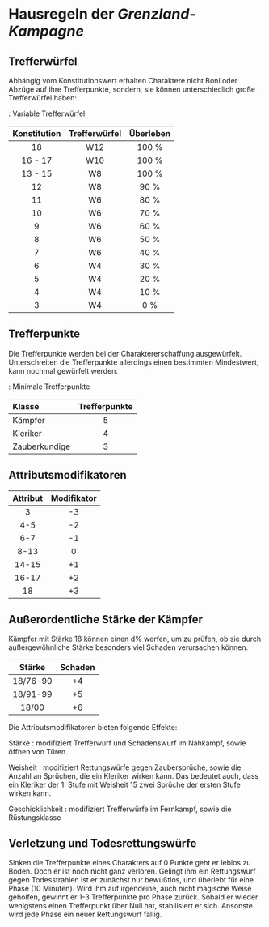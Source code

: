 
# Hausregeln der *Grenzland-Kampagne*

## Trefferwürfel

Abhängig vom Konstitutionswert erhalten Charaktere nicht Boni oder
Abzüge auf ihre Trefferpunkte, sondern, sie können unterschiedlich 
große Trefferwürfel haben:

: Variable Trefferwürfel

| Konstitution | Trefferwürfel | Überleben        |
|:------------:|:-------------:|:----------------:|
|  18          |   W12         |  100 %           |
|  16 - 17     |   W10         |  100 %           |
|  13 - 15     |   W8          |  100 %           |
|  12          |   W8          |   90 %           |
|  11          |   W6          |   80 %           |
|  10          |   W6          |   70 %           |
|   9          |   W6          |   60 %           |
|   8          |   W6          |   50 %           |
|   7          |   W6          |   40 %           |
|   6          |   W4          |   30 %           |
|   5          |   W4          |   20 %           |
|   4          |   W4          |   10 %           |
|   3          |   W4          |    0 %           |


## Trefferpunkte

Die Trefferpunkte werden bei der Charaktererschaffung
ausgewürfelt. Unterschreiten die Trefferpunkte allerdings einen
bestimmten Mindestwert, kann nochmal gewürfelt werden.

: Minimale Trefferpunkte 

| Klasse        | Trefferpunkte |
|:--------------|:-------------:|
| Kämpfer       | 5             | 
| Kleriker      |  4            |
| Zauberkundige | 3             |


## Attributsmodifikatoren

| Attribut | Modifikator |
|:--------:|:-----------:|
|  3       |  -3         |
|  4-5     |  -2         |
|  6-7     |  -1         |
|  8-13    |   0         |
|  14-15   |  +1         |
|  16-17   |  +2         |
|  18      |  +3         |


## Außerordentliche Stärke der Kämpfer

Kämpfer mit Stärke 18 können einen d% werfen, um zu prüfen, ob sie
durch außergewöhnliche Stärke besonders viel Schaden verursachen
können.

| Stärke   | Schaden |
|:--------:|:-------:|
| 18/76-90 |  +4     |
| 18/91-99 |  +5     |
| 18/00    |  +6     |


Die Attributsmodifikatoren bieten folgende Effekte:

Stärke 
:     modifiziert Trefferwurf und Schadenswurf im Nahkampf, sowie
      öffnen von Türen.

Weisheit
:     modifiziert Rettungswürfe gegen Zaubersprüche, sowie die Anzahl
      an Sprüchen, die ein Kleriker wirken kann. Das bedeutet auch,
      dass ein Kleriker der 1. Stufe mit Weisheit 15 zwei Sprüche der
      ersten Stufe wirken kann.

Geschicklichkeit
:     modifiziert Trefferwürfe im Fernkampf, sowie die Rüstungsklasse


## Verletzung und Todesrettungswürfe

Sinken die Trefferpunkte eines Charakters auf 0 Punkte geht er leblos
zu Boden. Doch er ist noch nicht ganz verloren. Gelingt ihm ein
Rettungswurf gegen Todesstrahlen ist er zunächst nur bewußtlos, und
überlebt für eine Phase (10 Minuten). Wird ihm auf irgendeine, auch
nicht magische Weise geholfen, gewinnt er 1-3
Trefferpunkte pro Phase zurück. Sobald er wieder wenigstens einen
Trefferpunkt über Null hat, stabilisiert er sich. Ansonste wird jede
Phase ein neuer Rettungswurf fällig.

